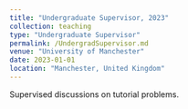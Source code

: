 ```yaml
---
title: "Undergraduate Supervisor, 2023"
collection: teaching
type: "Undergraduate Supervisor"
permalink: /UndergradSupervisor.md
venue: "University of Manchester"
date: 2023-01-01
location: "Manchester, United Kingdom"
---
```


Supervised discussions on tutorial problems.
